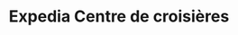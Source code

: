 ---
title: "Expedia Centre de croisières"
url: /vaudreuil-dorion/expedia-centre-de-croisieres/
shop: travel agency
---